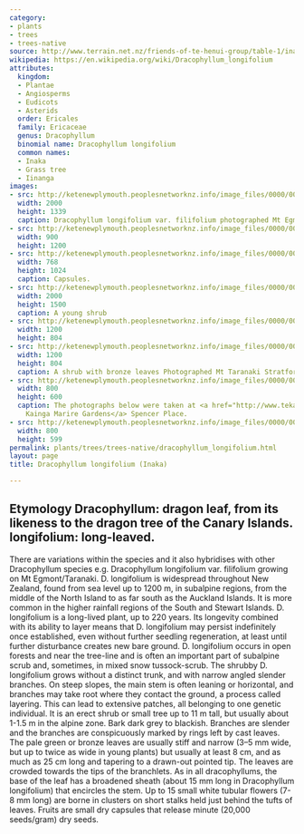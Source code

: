 ```yaml
---
category:
- plants
- trees
- trees-native
source: http://www.terrain.net.nz/friends-of-te-henui-group/table-1/inaka-dracophyllum-longifolium.html
wikipedia: https://en.wikipedia.org/wiki/Dracophyllum_longifolium
attributes:
  kingdom:
  - Plantae
  - Angiosperms
  - Eudicots
  - Asterids
  order: Ericales
  family: Ericaceae
  genus: Dracophyllum
  binomial name: Dracophyllum longifolium
  common names:
  - Inaka
  - Grass tree
  - Iinanga
images:
- src: http://ketenewplymouth.peoplesnetworknz.info/image_files/0000/0006/4559/Dracophyllum_longifolium_var.filifolium.filifolium_-008.JPG
  width: 2000
  height: 1339
  caption: Dracophyllum longifolium var. filifolium photographed Mt Egmont/Taranaki
- src: http://ketenewplymouth.peoplesnetworknz.info/image_files/0000/0006/4549/Dracophyllum_longifolium_var.filifolium.filifolium_-010.JPG
  width: 900
  height: 1200
- src: http://ketenewplymouth.peoplesnetworknz.info/image_files/0000/0006/4554/Dracophyllum_longifolium_var.filifolium.filifolium_-011.JPG
  width: 768
  height: 1024
  caption: Capsules.
- src: http://ketenewplymouth.peoplesnetworknz.info/image_files/0000/0006/2934/Dracophyllum_longifolium__Inaka_-002.JPG
  width: 2000
  height: 1500
  caption: A young shrub
- src: http://ketenewplymouth.peoplesnetworknz.info/image_files/0000/0002/7164/Inaka__Dracophyllum_longifolium_-004.JPG
  width: 1200
  height: 804
- src: http://ketenewplymouth.peoplesnetworknz.info/image_files/0000/0002/7174/Inaka__Dracophyllum_longifolium_-006.JPG
  width: 1200
  height: 804
  caption: A shrub with bronze leaves Photographed Mt Taranaki Stratford side plateau.
- src: http://ketenewplymouth.peoplesnetworknz.info/image_files/0000/0002/7159/Inaka__Dracophyllum_longifolium_-002.JPG
  width: 800
  height: 600
  caption: The photographs below were taken at <a href="http://www.tekaingamarire.co.nz/">Te
    Kainga Marire Gardens</a> Spencer Place.
- src: http://ketenewplymouth.peoplesnetworknz.info/image_files/0000/0002/7154/Inaka__Dracophyllum_longifolium_-001.JPG
  width: 800
  height: 599
permalink: plants/trees/trees-native/dracophyllum_longifolium.html
layout: page
title: Dracophyllum longifolium (Inaka)

---
```

## Etymology **Dracophyllum:** dragon leaf, from its likeness to the dragon tree of the Canary Islands.  **longifolium:** long-leaved.

There are variations within the species and it also hybridises with other Dracophyllum species e.g. Dracophyllum longifolium var. filifolium growing on Mt Egmont/Taranaki.
D. longifolium is widespread throughout New Zealand, found from sea level up to 1200 m, in subalpine regions, from the middle of the North Island to as far south as the Auckland Islands. It is more common in the higher rainfall regions of the South and Stewart Islands.
D. longifolium is a long-lived plant, up to 220 years. Its longevity combined with its ability to layer means that D. longifolium may persist indefinitely once established, even without further seedling regeneration, at least until further disturbance creates new bare ground.
D. longifolium occurs in open forests and near the tree-line and is often an important part of subalpine scrub and, sometimes, in mixed snow tussock-scrub. The shrubby D. longifolium grows without a distinct trunk, and with narrow angled slender branches. On steep slopes, the main stem is often leaning or horizontal, and branches may take root where they contact the ground, a process called layering. This can lead to extensive patches, all belonging to one genetic individual.
It is an erect shrub or small tree up to 11 m tall, but usually about 1-1.5 m in the alpine zone. Bark dark grey to blackish. Branches are slender and the branches are conspicuously marked by rings left by cast leaves.
The pale green or bronze leaves are usually stiff and narrow (3–5 mm wide, but up to twice as wide in young plants) but usually at least 8 cm, and as much as 25 cm long and tapering to a drawn-out pointed tip. The leaves are crowded towards the tips of the branchlets. As in all dracophyllums, the base of the leaf has a broadened sheath (about 15 mm long in Dracophyllum longifolium) that encircles the stem.
Up to 15 small white tubular flowers (7-8 mm long) are borne in clusters on short stalks held just behind the tufts of leaves. 
Fruits are small dry capsules that release minute (20,000 seeds/gram) dry seeds.
